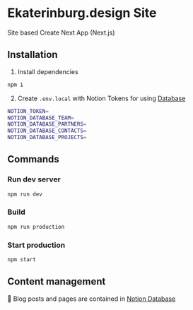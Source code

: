 # Ekaterinburg.design Site

Site based Create Next App (Next.js)

## Installation

1. Install dependencies
```sh
npm i 
```

2. Create `.env.local` with Notion Tokens for using [Database](https://www.notion.so/ekaterinburg-design-cms/2122277bf0fb472eb135211f0fb84767?v=dd161eb26a724860beef4070aefbd243)
```sh
NOTION_TOKEN=
NOTION_DATABASE_TEAM=
NOTION_DATABASE_PARTNERS=
NOTION_DATABASE_CONTACTS=
NOTION_DATABASE_PROJECTS=
```

## Commands

### Run dev server
```sh
npm run dev
```

### Build
```sh
npm run production
```

### Start production
```sh
npm start
```

## Content management

📕 Blog posts and pages are contained in [Notion Database](https://www.notion.so/ekaterinburg-design-cms/2122277bf0fb472eb135211f0fb84767?v=dd161eb26a724860beef4070aefbd243)
